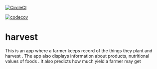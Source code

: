 


[![CircleCI](https://circleci.com/gh/GunPointCoders/harvest/tree/circleci-project-setup.svg?style=svg)](https://circleci.com/gh/GunPointCoders/harvest/tree/circleci-project-setup)

[![codecov](https://codecov.io/gh/GunPointCoders/harvest/branch/master/graph/badge.svg?token=1AYMUTWEBR)](https://codecov.io/gh/GunPointCoders/harvest)
# harvest
This is an app where a farmer keeps record of the things they plant and harvest . The app also displays information about products, nutritional values of foods . It also predicts how much yield a farmer may get 



